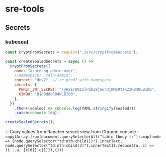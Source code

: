 # sre-tools

## Secrets

### kubeseal

```js
const cryptFromSecrets = require("./src/cryptFromSecrets");

const createSealedSecrets = async () =>
  cryptFromSecrets({
    name: "azure-pg-admin-user",
    //namespace: "cdtn-admin",
    context: "dev2", // or prod2 with namespace
    secrets: {
      PGRST_JWT_SECRET: "FyH2ETW8zulPobZ9j6wr3jWM5OtsK2zR84NLBIb0",
      KIKOO: "Bjd9ddeR84NLBIb0",
    },
  })
    .then((sealed) => console.log(YAML.stringify(sealed)))
    .catch(console.log);

createSealedSecrets();
```

:bulb: Copy values from Rancher secret view from Chrome console : `copy(Array.from(document.querySelectorAll("table tbody tr")).map(node => [node.querySelector("td:nth-child(1)").innerText, node.querySelector("td:nth-child(3)").innerText]).reduce((a, c) => ({...a, [c[0]]:c[1]}),{}))`
